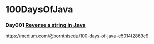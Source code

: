 # 100DaysOfJava

### Day001 <a href="https://github.com/edakass/100DaysOfJava/blob/main/Day001/Main.java">Reverse a string in Java</a></th>
https://medium.com/@bornthiseda/100-days-of-java-e5014f2869c9
